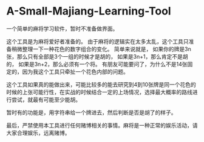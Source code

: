 # A-Small-Majiang-Learning-Tool
一个简单的麻将学习软件，暂时不准备做界面。

这个工具是为麻将爱好者准备的。
由于麻将的逻辑实在太多太乱，这个工具只准备稍微整理一下一种花色的数字组合的变化。
简单来说就是，
如果你的牌是3n张，那么只有全部是3个一组的时候才是胡的，
如果是3n+1，那么肯定不是胡的，
如果是3n+2，那么必须有一个将。
有朋友可能要问了，为什么不是14张固定的，因为我这个工具只牵扯一个花色内部的问题。

这个工具如果真的能做出来，可能比较多的能去研究到4到10张牌是同一个花色的时候的上张可能行性，在实战的时候结合一定的上场情况，选择最大概率的路线进行尝试，就最有可能至少能胡。

暂时有的功能是，用字符串给一个牌进去，然后判断是否是胡了的样子。

最后，严禁使用本工具进行任何赌博相关的事情。麻将是一种正常的娱乐活动，请大家合理娱乐，远离赌博。
